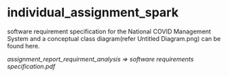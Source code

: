 # individual_assignment_spark
software requirement specification for the National COVID Management System and a conceptual class diagram(refer Untitled Diagram.png) can be found here.

_assignment_report_requirment_analysis => software requirements specification.pdf_
